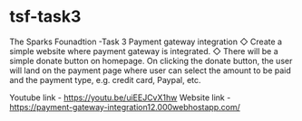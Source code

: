 # tsf-task3
The Sparks Founadtion -Task 3
Payment gateway integration
◇ Create a simple website where payment gateway is integrated.
◇ There will be a simple donate button on homepage. On clicking
the donate button, the user will land on the payment page where
user can select the amount to be paid and the payment type, e.g.
credit card, Paypal, etc.

Youtube link - https://youtu.be/uiEEJCvX1hw
Website link - https://payment-gateway-integration12.000webhostapp.com/
